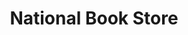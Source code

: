 ---
title: "National Book Store"
url: /imus/national-book-store-buhay-na-tubig-road/
shop: books
---